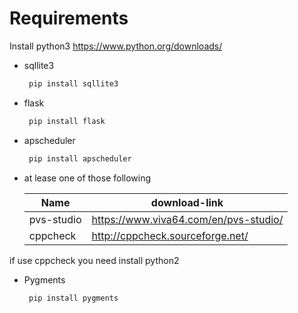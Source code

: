 # Requirements

Install python3 <https://www.python.org/downloads/>

- sqllite3

    ```sh
     pip install sqllite3
    ```

- flask

    ```sh
     pip install flask
    ```

- apscheduler

    ```sh
     pip install apscheduler
    ```

- at lease one of those following

    | Name | download-link |
    | ------ | ------ |
    | pvs-studio | <https://www.viva64.com/en/pvs-studio/> |
    | cppcheck | <http://cppcheck.sourceforge.net/> |

if use cppcheck you need install python2

- Pygments

    ```sh
     pip install pygments
    ```
